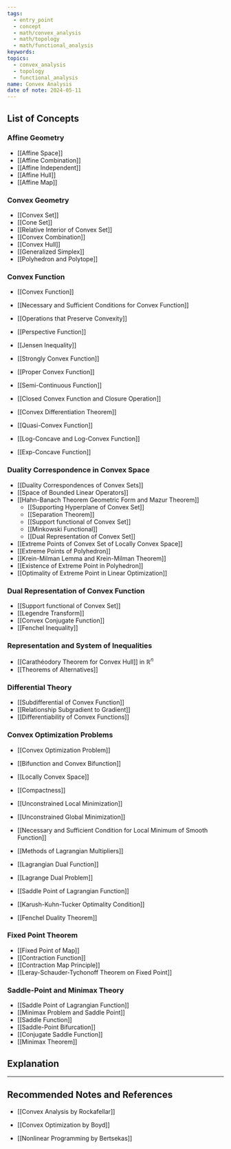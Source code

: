 ```yaml
---
tags:
  - entry_point
  - concept
  - math/convex_analysis
  - math/topology
  - math/functional_analysis
keywords: 
topics:
  - convex_analysis
  - topology
  - functional_analysis
name: Convex Analysis
date of note: 2024-05-11
---
```


##  List of Concepts


### Affine Geometry

- [[Affine Space]]
- [[Affine Combination]]
- [[Affine Independent]]
- [[Affine Hull]]
- [[Affine Map]]

### Convex Geometry

- [[Convex Set]]
- [[Cone Set]]
- [[Relative Interior of Convex Set]]
- [[Convex Combination]]
- [[Convex Hull]]
- [[Generalized Simplex]]
- [[Polyhedron and Polytope]]


### Convex Function
 
- [[Convex Function]]
- [[Necessary and Sufficient Conditions for Convex Function]]
- [[Operations that Preserve Convexity]]
- [[Perspective Function]]
- [[Jensen Inequality]]

- [[Strongly Convex Function]]
- [[Proper Convex Function]]
- [[Semi-Continuous Function]]
- [[Closed Convex Function and Closure Operation]]


- [[Convex Differentiation Theorem]]
- [[Quasi-Convex Function]]	
- [[Log-Concave and Log-Convex Function]]
- [[Exp-Concave Function]]

### Duality Correspondence in Convex Space

- [[Duality Correspondences of Convex Sets]]
- [[Space of Bounded Linear Operators]]
- [[Hahn-Banach Theorem Geometric Form and Mazur Theorem]]
	- [[Supporting Hyperplane of Convex Set]]
	- [[Separation Theorem]]
	- [[Support functional of Convex Set]]
	- [[Minkowski Functional]]
	- [[Dual Representation of Convex Set]]
- [[Extreme Points of Convex Set of Locally Convex Space]]
- [[Extreme Points of Polyhedron]]
- [[Krein-Milman Lemma and Krein-Milman Theorem]]
- [[Existence of Extreme Point in Polyhedron]]
- [[Optimality of Extreme Point in Linear Optimization]]


### Dual Representation of Convex Function

- [[Support functional of Convex Set]]
- [[Legendre Transform]]	
- [[Convex Conjugate Function]]
- [[Fenchel Inequality]]

### Representation and System of Inequalities

- [[Carathéodory Theorem for Convex Hull]] in $\mathbb{R}^n$
- [[Theorems of Alternatives]]

### Differential Theory

- [[Subdifferential of Convex Function]]
- [[Relationship Subgradient to Gradient]]
- [[Differentiability of Convex Functions]]

### Convex Optimization Problems

- [[Convex Optimization Problem]]
- [[Bifunction and Convex Bifunction]]
- [[Locally Convex Space]]
- [[Compactness]]

- [[Unconstrained Local Minimization]]
- [[Unconstrained Global Minimization]]
- [[Necessary and Sufficient Condition for Local Minimum of Smooth Function]]
- [[Methods of Lagrangian Multipliers]]
- [[Lagrangian Dual Function]]
- [[Lagrange Dual Problem]]
- [[Saddle Point of Lagrangian Function]]
- [[Karush-Kuhn-Tucker Optimality Condition]]
- [[Fenchel Duality Theorem]]


### Fixed Point Theorem

- [[Fixed Point of Map]]
- [[Contraction Function]]
- [[Contraction Map Principle]]
- [[Leray-Schauder-Tychonoff Theorem on Fixed Point]]


### Saddle-Point and Minimax Theory

- [[Saddle Point of Lagrangian Function]]
- [[Minimax Problem and Saddle Point]]
- [[Saddle Function]]
- [[Saddle-Point Bifurcation]]
- [[Conjugate Saddle Function]]
- [[Minimax Theorem]]


## Explanation







-----------
##  Recommended Notes and References

- [[Convex Analysis by Rockafellar]]
- [[Convex Optimization by Boyd]]

- [[Nonlinear Programming by Bertsekas]]
